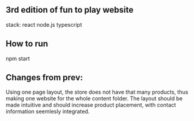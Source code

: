 ## 3rd edition of fun to play website

stack:
react
node.js
typescript

## How to run

npm start

## Changes from prev:

Using one page layout, the store does not have that many products, thus making one website for the whole content folder. 
The layout should be made intuitive and should increase product placement, with contact information seemlesly integrated. 
